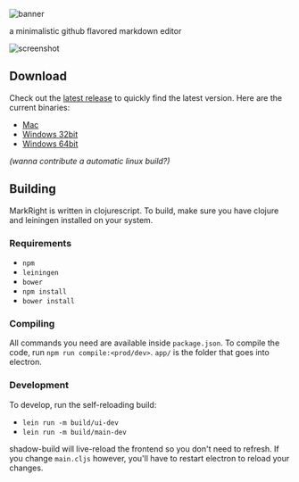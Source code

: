 ![banner](https://raw.githubusercontent.com/dvcrn/dmedit/master/resources/markright-banner.png)

a minimalistic github flavored markdown editor

![screenshot](https://raw.githubusercontent.com/dvcrn/markright/master/resources/screenshot.png)

## Download

Check out the [latest release][1] to quickly find the latest version. 
Here are the current binaries: 

- [Mac][2]
- [Windows 32bit][3]
- [Windows 64bit][4]

_(wanna contribute a automatic linux build?)_

## Building

MarkRight is written in clojurescript. To build, make sure you have clojure and leiningen installed on your system. 

### Requirements

- `npm`
- `leiningen`
- `bower`
- `npm install`
- `bower install`

### Compiling
All commands you need are available inside `package.json`. To compile the code, run `npm run compile:<prod/dev>`. `app/` is the folder that goes into electron.

### Development

To develop, run the self-reloading build:

- `lein run -m build/ui-dev`
- `lein run -m build/main-dev`

shadow-build will live-reload the frontend so you don't need to refresh. If you change `main.cljs` however, you'll have to restart electron to reload your changes.


[1]: https://github.com/dvcrn/markright/releases/latest/
[2]: https://github.com/dvcrn/markright/releases/download/0.1.1/MarkRight_Mac.dmg
[3]: https://github.com/dvcrn/markright/releases/download/0.1.1/MarkRight_Windows32.exe
[4]: https://github.com/dvcrn/markright/releases/download/0.1.1/MarkRight_Windows64.exe